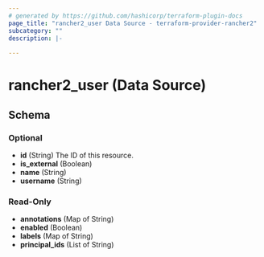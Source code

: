 ```yaml
---
# generated by https://github.com/hashicorp/terraform-plugin-docs
page_title: "rancher2_user Data Source - terraform-provider-rancher2"
subcategory: ""
description: |-
  
---
```


# rancher2_user (Data Source)





<!-- schema generated by tfplugindocs -->
## Schema

### Optional

- **id** (String) The ID of this resource.
- **is_external** (Boolean)
- **name** (String)
- **username** (String)

### Read-Only

- **annotations** (Map of String)
- **enabled** (Boolean)
- **labels** (Map of String)
- **principal_ids** (List of String)


